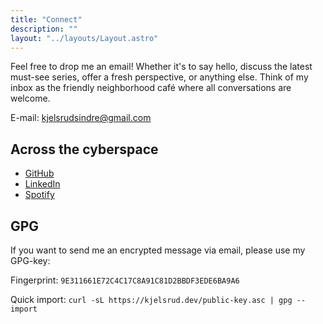 ```yaml
---
title: "Connect"
description: ""
layout: "../layouts/Layout.astro"
---
```


Feel free to drop me an email! Whether it's to say hello, discuss the latest must-see series, offer a fresh perspective, or anything else. Think of my inbox as the friendly neighborhood café where all conversations are welcome.

E-mail: kjelsrudsindre@gmail.com

## Across the cyberspace 

- [GitHub](https://github.com/SindreKjelsrud)
- [LinkedIn](https://www.linkedin.com/in/sindrekjelsrud)
- [Spotify](https://open.spotify.com/user/kjelsrud!)


## GPG

If you want to send me an encrypted message via email, please use my GPG-key:

Fingerprint: `9E311661E72C4C17C8A91C81D2BBDF3EDE6BA9A6`

Quick import: `curl -sL https://kjelsrud.dev/public-key.asc | gpg --import`
